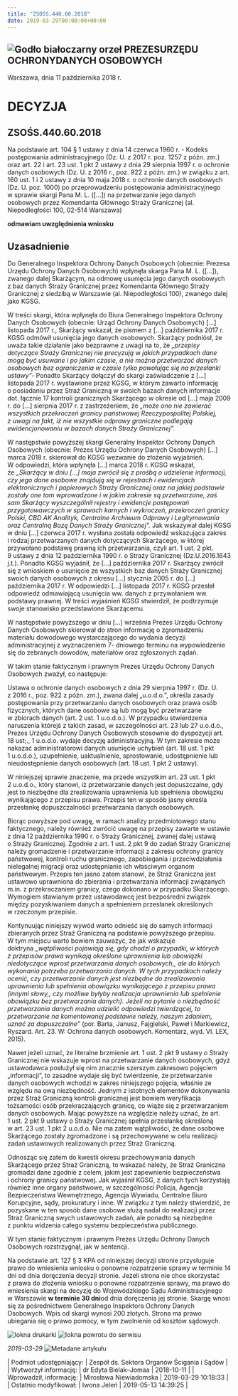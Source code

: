 ```yaml
---
title: "ZSOŚS.440.60.2018"
date: 2019-03-29T00:00:00+00:00
---
```



![Godło białoczarny orzeł](/bundles/app/img/orzeł2.png)
PREZESURZĘDU OCHRONYDANYCH OSOBOWYCH
------------------------------------




 Warszawa, dnia 11
 października
 2018 r.
 


 DECYZJA
=========


ZSOŚS.440.60.2018
-----------------


Na podstawie art. 104 § 1 ustawy z dnia 14 czerwca 1960 r. - Kodeks postępowania administracyjnego (Dz. U. z 2017 r. poz. 1257 z późn. zm.) oraz art. 22 i art. 23 ust. 1 pkt 2 ustawy z dnia 29 sierpnia 1997 r. o ochronie danych osobowych (Dz. U. z 2016 r., poz. 922 z późn. zm.) w związku z art. 160 ust. 1 i 2 ustawy z dnia 10 maja 2018 r. o ochronie danych osobowych (Dz. U. poz. 1000) po przeprowadzeniu postępowania administracyjnego w sprawie skargi Pana M. L. ([…]) na przetwarzanie jego danych osobowych przez Komendanta Głównego Straży Granicznej (al. Niepodległości 100, 02-514 Warszawa)


**odmawiam uwzględnienia wniosku**


**Uzasadnienie**
----------------


Do Generalnego Inspektora Ochrony Danych Osobowych (obecnie: Prezesa Urzędu Ochrony Danych Osobowych) wpłynęła skarga Pana M. L. ([…]), zwanego dalej Skarżącym, na odmowę usunięcia jego danych osobowych z baz danych Straży Granicznej przez Komendanta Głównego Straży Granicznej z siedzibą w Warszawie (al. Niepodległości 100), zwanego dalej jako KGSG.


W treści skargi, która wpłynęła do Biura Generalnego Inspektora Ochrony Danych Osobowych (obecnie: Urząd Ochrony Danych Osobowych) […] listopada 2017 r., Skarżący wskazał, że pismem z […] października 2017 r. KGSG odmówił usunięcia jego danych osobowych. Skarżący podniósł, że uważa takie działanie jako bezprawne z uwagi na to, że *„przepisy dotyczące Straży Granicznej nie precyzują* w *jakich przypadkach dane mogą być usuwane i po jakim czasie, a nie można przetwarzać danych osobowych bez ograniczenia w czasie tylko powołując się na przesłanki ustawy”-* Ponadto Skarżący dołączył do skargi zaświadczenie z […] listopada 2017 r. wystawione przez KGSG, w którym zawarto informację o posiadaniu przez Straż Graniczną w swoich bazach danych informacje dot. łącznie 17 kontroli granicznych Skarżącego w okresie od […] maja 2009 r. do […] sierpnia 2017 r. z zastrzeżeniem, że *„może ono nie zawierać wszystkich przekroczeń granicy państwowej Rzeczypospolitej Polskiej, z uwagi na fakt, iż nie wszystkie odprawy graniczne podlegają ewidencjonowaniu w bazach danych Straży Granicznej”.*


W następstwie powyższej skargi Generalny Inspektor Ochrony Danych Osobowych (obecnie: Prezes Urzędu Ochrony Danych Osobowych) […] marca 2018 r. skierował do KGSG wezwanie do złożenia wyjaśnień. W odpowiedzi, która wpłynęła […] marca 2018 r. KGSG wskazał, że *„Skarżący w dniu […] maja zwrócił się z prośbą o udzielenie informacji, czy jego dane osobowe znajdują się w rejestrach i ewidencjach elektronicznych i papierowych Straży Granicznej oraz na jakiej podstawie zostały one tam wprowadzone i w jakim zakresie są przetwarzane, zaś sam Skarżący wyszczególnił rejestry i ewidencje postępowań przygotowawczych w sprawach karnych i wykroczeń, przekroczeń granicy Polski, CBD AK Analityk, Centralne Archiwum Odprawy i Legitymowania oraz Centralną Bazę Danych Straży Granicznej".* Jak wskazywał dalej KGSG w dniu […] czerwca 2017 r. wysłana została odpowiedź wskazująca zakres i rodzaj przetwarzanych danych dotyczących Skarżącego, w której przywołano podstawę prawną ich przetwarzania, czyli art. 1 ust. 2 pkt. 9 ustawy z dnia 12 października 1990 r. o Straży Granicznej (Dz.U.2016.1643 j.t.). Ponadto KGSG wyjaśnił, że […] października 2017 r. Skarżący zwrócił się z wnioskiem o usunięcie ze wszystkich baz danych Straży Granicznej swoich danych osobowych z okresu […] stycznia 2005 r. do […] października 2017 r. W odpowiedzi […] listopada 2017 r. KGSG przesłał odpowiedź odmawiającą usunięcia ww. danych z przywołaniem ww. podstawy prawnej. W treści wyjaśnień KGSG stwierdził, że podtrzymuje swoje stanowisko przedstawione Skarżącemu.


W następstwie powyższego w dniu […] września Prezes Urzędu Ochrony Danych Osobowych skierował do stron informację o zgromadzeniu materiału dowodowego wystarczającego do wydania decyzji administracyjnej z wyznaczeniem 7- dniowego terminu na wypowiedzenie się do zebranych dowodów, materiałów oraz zgłoszonych żądań.


W takim stanie faktycznym i prawnym Prezes Urzędu Ochrony Danych Osobowych zważył, co następuje:


Ustawa o ochronie danych osobowych z dnia 29 sierpnia 1997 r. (Dz. U. z 2016 r., poz. 922 z późn. zm.), zwana dalej „u.o.d.o.”, określa zasady postępowania przy przetwarzaniu danych osobowych oraz prawa osób fizycznych, których dane osobowe są lub mogą być przetwarzane w zbiorach danych (art. 2 ust. 1 u.o.d.o.). W przypadku stwierdzenia naruszenia którejś z takich zasad, w szczególności art. 23 lub 27 u.o.d.o., Prezes Urzędu Ochrony Danych Osobowych stosownie do dyspozycji art. 18 ust;., 1 u.o.d.o. wydaje decyzję administracyjną. W tym zakresie może nakazać administratorowi danych usunięcie uchybień (art. 18 ust. 1 pkt 1 u.o.d.o.), uzupełnienie, uaktualnienie, sprostowanie, udostępnienie lub nieudostępnienie danych osobowych (art. 18 ust. 1 pkt 2 ustawy).


W niniejszej sprawie znaczenie, ma przede wszystkim art. 23 ust. 1 pkt 2 u.o.d.o., który stanowi, iż przetwarzanie danych jest dopuszczalne, gdy jest to niezbędne dla zrealizowania uprawnienia lub spełnienia obowiązku wynikającego z przepisu prawa. Przepis ten w sposób jasny określa przesłankę dopuszczalności przetwarzania danych osobowych.


Biorąc powyższe pod uwagę, w ramach analizy przedmiotowego stanu faktycznego, należy również zwrócić uwagę na przepisy zawarte w ustawie z dnia 12 października 1990 r. o Straży Granicznej, zwanej dalej ustawą o Straży Granicznej. Zgodnie z art. 1 ust. 2 pkt 9 do zadań Straży Granicznej należy gromadzenie i przetwarzanie informacji z zakresu ochrony granicy państwowej, kontroli ruchu granicznego, zapobiegania i przeciwdziałania nielegalnej migracji oraz udostępnianie ich właściwym organom państwowym. Przepis ten jasno zatem stanowi, że Straż Graniczna jest ustawowo uprawniona do zbierania i przetwarzania informacji związanych m.in. z przekraczaniem granicy, czego dokonano w przypadku Skarżącego. Wymogiem stawianym przez ustawodawcę jest bezpośredni związek między pozyskiwaniem danych a spełnieniem przesłanek określonych w rzeczonym przepisie.


Kontynuując niniejszy wywód warto odnieść się do samych informacji zbieranych przez Straż Graniczną na podstawie powyższego przepisu. W tym miejscu warto bowiem zauważyć, że jak wskazuje doktryna *„wątpliwości pojawiają się, gdy chodzi o przypadki, w których z przepisów prawa wynikają określone uprawnienia lub obowiązki niedotyczące wprost przetwarzania danych osobowych,, ale do których wykonania potrzeba przetwarzania danych. W tych przypadkach należy ocenić, czy przetwarzanie danych jest niezbędne do zrealizowania uprawnienia lub spełnienia obowiązku wynikającego z przepisu prawa (innymi słowy,, czy możliwe byłyby realizacja uprawnienia lub spełnienie obowiązku bez przetwarzania danych). Jeżeli na pytanie o niezbędność przetwarzania danych można udzielić odpowiedzi twierdzącej, to przetwarzanie na komentowanej podstawie należy, naszym zdaniem, uznać za dopuszczalne”* (por. Barta, Janusz, Fajgielski, Paweł i Markiewicz, Ryszard. Art. 23. W: Ochrona danych osobowych. Komentarz, wyd. VI. LEX, 2015).


Nawet jeżeli uznać, że literalne brzmienie art. 1 ust. 2 pkt 9 ustawy o Straży Granicznej nie wskazuje wprost na przetwarzanie danych osobowych, gdyż ustawodawca posłużył się nim znacznie szerszym zakresowo pojęciem „informacji”, to zasadne wydaje się być twierdzenie, że przetwarzanie danych osobowych wchodzi w zakres niniejszego pojęcia, właśnie ze względu na ową niezbędność. Jednym z istotnych elementów dokonywania przez Straż Graniczną kontroli granicznej jest bowiem weryfikacja tożsamości osób przekraczających granicę, co wiąże się z przetwarzaniem danych osobowych. Mając powyższe na względzie należy uznać, że art. 1 ust. 2 pkt 9 ustawy o Straży Granicznej spełnia przesłankę określoną w art. 23 ust. 1 pkt 2 u.o.d.o. Nie ma zatem wątpliwości, że dane osobowe Skarżącego zostały zgromadzone i są przechowywane w celu realizacji zadań ustawowych realizowanych przez Straż Graniczną.


Odnosząc się zatem do kwestii okresu przechowywania danych Skarżącego przez Straż Graniczną, to wskazać należy, że Straż Graniczna gromadzi dane zgodnie z celem, jakim jest zapewnienie bezpieczeństwa i ochrony granicy państwowej. Jak wyjaśnił KGSG, z danych tych korzystają również inne organy państwowe, w szczególności Policja, Agencja Bezpieczeństwa Wewnętrznego, Agencja Wywiadu, Centralne Biuro Korupcyjne, sądy, prokuratury i inne. W związku z tym należy stwierdzić, że pozyskane w ten sposób dane osobowe służą nadal do realizacji przez Straż Graniczną swych ustawowych zadań, ale ponadto są niezbędne z punktu widzenia całego systemu bezpieczeństwa publicznego.


W tym stanie faktycznym i prawnym Prezes Urzędu Ochrony Danych Osobowych rozstrzygnął, jak w sentencji.


Na podstawie art. 127 § 3 KPA od niniejszej decyzji stronie przysługuje prawo do wniesienia wniosku o ponowne rozpatrzenie sprawy w terminie 14 dni od dnia doręczenia decyzji stronie. Jeżeli strona nie chce skorzystać z prawa do złożenia wniosku o ponowne rozpatrzenie sprawy, ma prawo do wniesienia skargi na decyzję do Wojewódzkiego Sądu Administracyjnego w Warszawie **w terminie 30 dni**od dnia doręczenia jej stronie. Skargę wnosi się za pośrednictwem Generalnego Inspektora Ochrony Danych Osobowych. Wpis od skargi wynosi 200 złotych. Strona ma prawo ubiegania się o prawo pomocy, w tym zwolnienie od kosztów sądowych. 



![Iokna drukarki](/bundles/app/img/ico/print.svg "Kliknij aby zobaczyć wersję do wydruku.")
![Iokna powrotu do serwisu](/bundles/app/img/ico/back.svg "Kliknij aby wrócić do normalnej wersji serwisu.")


*2019-03-29*
![Metadane artykułu](/bundles/app/img/metadane-s3.png "Metadane artykułu")




| Podmiot udostępniający: | Zespół ds. Sektora Organów Ścigania i Sądów |
| Wytworzył informację: | dr Edyta Bielak–Jomaa | 2018-10-11 |
| Wprowadził‚ informację: | Mirosława Niewiadomska | 2019-03-29 10:18:33 |
| Ostatnio modyfikował: | Iwona Jeleń | 2019-05-13 14:39:25 |


